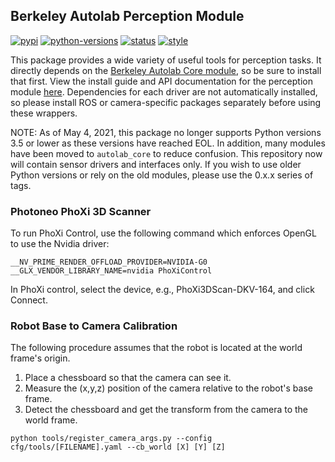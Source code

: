 ## Berkeley Autolab Perception Module
[![pypi](https://img.shields.io/pypi/v/autolab-perception.svg)](https://pypi.org/project/autolab-perception/) [![python-versions](https://img.shields.io/pypi/pyversions/autolab-perception.svg)](https://pypi.org/project/autolab-perception/) [![status](https://github.com/BerkeleyAutomation/perception/workflows/Release%20Perception/badge.svg)](https://github.com/BerkeleyAutomation/perception/actions) [![style](https://img.shields.io/badge/code%20style-black-000000.svg)](https://github.com/psf/black)

This package provides a wide variety of useful tools for perception tasks.
It directly depends on the [Berkeley Autolab Core
module](https://www.github.com/BerkeleyAutomation/autolab_core), so be sure to install
that first.
View the install guide and API documentation for the perception module
[here](https://BerkeleyAutomation.github.io/perception). Dependencies for each driver are not automatically installed, so please install ROS or camera-specific packages separately before using these wrappers.

NOTE: As of May 4, 2021, this package no longer supports Python versions 3.5 or lower as these versions have reached EOL. In addition, many modules have been moved to `autolab_core` to reduce confusion. This repository now will contain sensor drivers and interfaces only. If you wish to use older Python versions or rely on the old modules, please use the 0.x.x series of tags.

### Photoneo PhoXi 3D Scanner
To run PhoXi Control, use the following command which enforces OpenGL to use the Nvidia driver:
```
__NV_PRIME_RENDER_OFFLOAD_PROVIDER=NVIDIA-G0 __GLX_VENDOR_LIBRARY_NAME=nvidia PhoXiControl
```

In PhoXi control, select the device, e.g., PhoXi3DScan-DKV-164, and click Connect.

### Robot Base to Camera Calibration
The following procedure assumes that the robot is located at the world frame's origin.

1. Place a chessboard so that the camera can see it.
2. Measure the (x,y,z) position of the camera relative to the robot's base frame.
3. Detect the chessboard and get the transform from the camera to the world frame.
```
python tools/register_camera_args.py --config cfg/tools/[FILENAME].yaml --cb_world [X] [Y] [Z]
```


